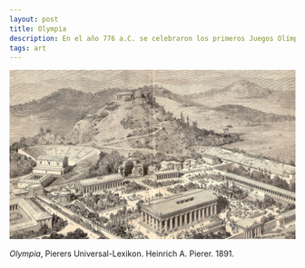 ```yaml
---
layout: post
title: Olympia
description: En el año 776 a.C. se celebraron los primeros Juegos Olímpicos.
tags: art
---
```


![Olympia][1]

*Olympia*, Pierers Universal-Lexikon. Heinrich A. Pierer. 1891.


[1]: /assets/images/notes/olympia.jpg
